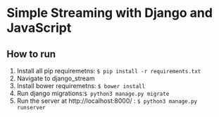 # Simple Streaming with Django and JavaScript

## How to run

1. Install all pip requiremetns: `$ pip install -r requirements.txt`
2. Navigate to django_stream
3. Install bower requiremetns: `$ bower install`
4. Run django migrations:`$ python3 manage.py migrate`
5. Run the server at http://localhost:8000/ : `$ python3 manage.py runserver`
